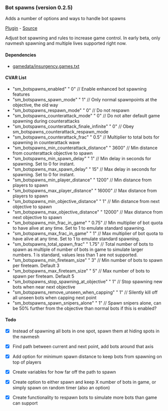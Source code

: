 ### Bot spawns (version 0.2.5)
Adds a number of options and ways to handle bot spawns

[Plugin](plugins/botspawns.smx?raw=true) - [Source](scripting/botspawns.sp)

Adjust bot spawning and rules to increase game control. In early beta, only navmesh spawning and multiple lives supported right now.

#### Dependencies
 * [gamedata/insurgency.games.txt](gamedata/insurgency.games.txt)

#### CVAR List
 * "sm_botspawns_enabled" " 0" // Enable enhanced bot spawning features
 * "sm_botspawns_spawn_mode" " 1" // Only normal spawnpoints at the objective, the old way 
 * "sm_botspawns_respawn_mode" " 0" // Do not respawn 
 * "sm_botspawns_counterattack_mode" " 0" // Do not alter default game spawning during counterattacks 
 * "sm_botspawns_counterattack_finale_infinite" " 0" // Obey sm_botspawns_counterattack_respawn_mode 
 * "sm_botspawns_counterattack_frac" " 0.5" // Multiplier to total bots for spawning in counterattack wave
 * "sm_botspawns_min_counterattack_distance" " 3600" // Min distance from counterattack objective to spawn
 * "sm_botspawns_min_spawn_delay" " 1" // Min delay in seconds for spawning. Set to 0 for instant.
 * "sm_botspawns_max_spawn_delay" " 15" // Max delay in seconds for spawning. Set to 0 for instant.
 * "sm_botspawns_min_player_distance" " 1200" // Min distance from players to spawn
 * "sm_botspawns_max_player_distance" " 16000" // Max distance from players to spawn
 * "sm_botspawns_min_objective_distance" " 1" // Min distance from next objective to spawn
 * "sm_botspawns_max_objective_distance" " 12000" // Max distance from next objective to spawn
 * "sm_botspawns_min_frac_in_game" " 0.75" // Min multiplier of bot quota to have alive at any time. Set to 1 to emulate standard spawning.
 * "sm_botspawns_max_frac_in_game" " 1" // Max multiplier of bot quota to have alive at any time. Set to 1 to emulate standard spawning.
 * "sm_botspawns_total_spawn_frac" " 1.75" // Total number of bots to spawn as multiple of number of bots in game to simulate larger numbers. 1 is standard, values less than 1 are not supported.
 * "sm_botspawns_min_fireteam_size" " 3" // Min number of bots to spawn per fireteam. Default 3
 * "sm_botspawns_max_fireteam_size" " 5" // Max number of bots to spawn per fireteam. Default 5
 * "sm_botspawns_stop_spawning_at_objective" " 1" // Stop spawning new bots when near next objective 
 * "sm_botspawns_remove_unseen_when_capping" " 1" // Silently kill off all unseen bots when capping next point 
 * "sm_botspawns_spawn_snipers_alone" " 1" // Spawn snipers alone, can be 50% further from the objective than normal bots if this is enabled?

#### Todo
 * [X] Instead of spawning all bots in one spot, spawn them at hiding spots in the navmesh
 * [X] Find path between current and next point, add bots around that axis
 * [X] Add option for minimum spawn distance to keep bots from spawning on top of players
 * [X] Create variables for how far off the path to spawn
 * [X] Create option to either spawn and keep X number of bots in game, or simply spawn on random timer (also an option)
 * [X] Create functionality to respawn bots to simulate more bots than game can support


